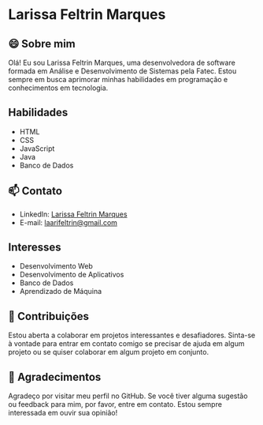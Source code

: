 # Larissa Feltrin Marques

## 😄 Sobre mim
Olá! Eu sou Larissa Feltrin Marques, uma desenvolvedora de software formada em Análise e Desenvolvimento de Sistemas pela Fatec. Estou sempre em busca aprimorar minhas habilidades em programação e conhecimentos em tecnologia.

## Habilidades
- HTML
- CSS
- JavaScript
- Java
- Banco de Dados

## 📫 Contato 
- LinkedIn: [Larissa Feltrin Marques](https://www.linkedin.com/in/larissa-feltrin-4722b496/)
- E-mail: laarifeltrin@gmail.com

## Interesses
- Desenvolvimento Web
- Desenvolvimento de Aplicativos
- Banco de Dados
- Aprendizado de Máquina

## 👯 Contribuições
Estou aberta a colaborar em projetos interessantes e desafiadores. Sinta-se à vontade para entrar em contato comigo se precisar de ajuda em algum projeto ou se quiser colaborar em algum projeto em conjunto.

## 💬 Agradecimentos
Agradeço por visitar meu perfil no GitHub. Se você tiver alguma sugestão ou feedback para mim, por favor, entre em contato. Estou sempre interessada em ouvir sua opinião!


